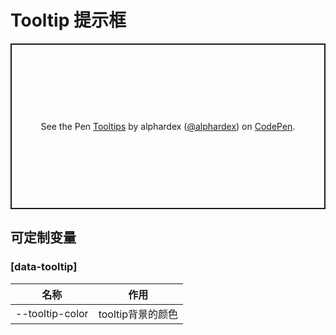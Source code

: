 # Tooltip 提示框

<p class="codepen" data-height="265" data-theme-id="dark" data-default-tab="html,result" data-user="alphardex" data-slug-hash="JjdmKjb" style="height: 265px; box-sizing: border-box; display: flex; align-items: center; justify-content: center; border: 2px solid; margin: 1em 0; padding: 1em;" data-pen-title="Tooltips">
  <span>See the Pen <a href="https://codepen.io/alphardex/pen/JjdmKjb">
  Tooltips</a> by alphardex (<a href="https://codepen.io/alphardex">@alphardex</a>)
  on <a href="https://codepen.io">CodePen</a>.</span>
</p>
<script async src="https://static.codepen.io/assets/embed/ei.js"></script>

## 可定制变量

### [data-tooltip]

| 名称                           | 作用                          |
| ------------------------------ | ----------------------------- |
| --tooltip-color | tooltip背景的颜色 |